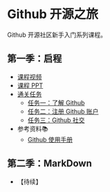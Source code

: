 # Github 开源之旅

Github 开源社区新手入门系列课程。

## 第一季：启程

- [课程视频<img src="https://raw.githubusercontent.com/wangding/courses/master/images/video.png" height="15">](http://edu.51cto.com/course/course_id-7845.html)
- [课程 PPT<img src="https://raw.githubusercontent.com/wangding/courses/master/images/presentation.png" height="15"/>](Github-开源之旅第一季启程.pptx)
- [通关任务<img src="https://raw.githubusercontent.com/wangding/courses/master/images/homework.png" height="15"/>](TaskS01.md)  
    - [任务一：了解 Github](TaskS01.md#任务一-了解-Github)  
    - [任务二：注册 Github 账户](TaskS01.md#任务三注册-Github-账户)
    - [任务三：Github 社交](TaskS01.md#任务三-Github-社交)  
- 参考资料:books:  
    - [Github 使用手册](http://wiki.jikexueyuan.com/project/github-basics/)  

## 第二季：MarkDown

- 【待续】
